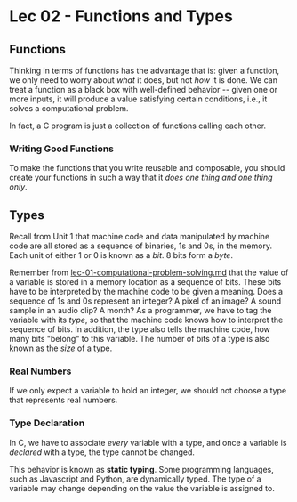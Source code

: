 # Lec 02 - Functions and Types

## Functions

Thinking in terms of functions has the advantage that is: given a function, we only need to worry about _what_ it does, but not _how_ it is done. We can treat a function as a black box with well-defined behavior -- given one or more inputs, it will produce a value satisfying certain conditions, i.e., it solves a computational problem.

In fact, a C program is just a collection of functions calling each other.

### Writing Good Functions

To make the functions that you write reusable and composable, you should create your functions in such a way that it _does one thing and one thing only_.

## Types

Recall from Unit 1 that machine code and data manipulated by machine code are all stored as a sequence of binaries, 1s and 0s, in the memory. Each unit of either 1 or 0 is known as a _bit_. 8 bits form a _byte_.

Remember from [lec-01-computational-problem-solving.md](lec-01-computational-problem-solving.md "mention") that the value of a variable is stored in a memory location as a sequence of bits. These bits have to be interpreted by the machine code to be given a meaning. Does a sequence of 1s and 0s represent an integer? A pixel of an image? A sound sample in an audio clip? A month? As a programmer, we have to tag the variable with its _type_, so that the machine code knows how to interpret the sequence of bits. In addition, the type also tells the machine code, how many bits "belong" to this variable. The number of bits of a type is also known as the _size_ of a type.

### Real Numbers

If we only expect a variable to hold an integer, we should not choose a type that represents real numbers.

### Type Declaration

In C, we have to associate _every_ variable with a type, and once a variable is _declared_ with a type, the type cannot be changed.

This behavior is known as **static typing**. Some programming languages, such as Javascript and Python, are dynamically typed. The type of a variable may change depending on the value the variable is assigned to.
